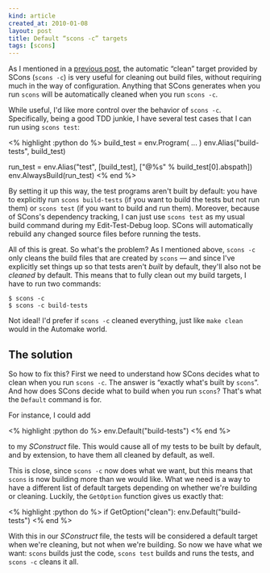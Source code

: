 ```yaml
---
kind: article
created_at: 2010-01-08
layout: post
title: Default “scons -c” targets
tags: [scons]
---
```


As I mentioned in a [previous
post](/2009/12/18/make-distclean-in-scons/), the automatic “clean”
target provided by SCons (`scons -c`) is very useful for cleaning out
build files, without requiring much in the way of configuration.
Anything that SCons generates when you run `scons` will be
automatically cleaned when you run `scons -c`.

While useful, I'd like more control over the behavior of `scons -c`.
Specifically, being a good TDD junkie, I have several test cases that
I can run using `scons test`:

<% highlight :python do %>
build_test = env.Program( ... )
env.Alias("build-tests", build_test)

run_test = env.Alias("test", [build_test],
                     ["@%s" % build_test[0].abspath])
env.AlwaysBuild(run_test)
<% end %>

By setting it up this way, the test programs aren't built by default:
you have to explicitly run `scons build-tests` (if you want to build
the tests but not run them) or `scons test` (if you want to build and
run them).  Moreover, because of SCons's dependency tracking, I can
just use `scons test` as my usual build command during my
Edit-Test-Debug loop.  SCons will automatically rebuild any changed
source files before running the tests.

All of this is great.  So what's the problem?  As I mentioned above,
`scons -c` only cleans the build files that are created by `scons` —
and since I've explicitly set things up so that tests aren't _built_
by default, they'll also not be _cleaned_ by default.  This means that
to fully clean out my build targets, I have to run two commands:

    $ scons -c
    $ scons -c build-tests

Not ideal!  I'd prefer if `scons -c` cleaned everything, just like
`make clean` would in the Automake world.

## The solution

So how to fix this?  First we need to understand how SCons decides
what to clean when you run `scons -c`.  The answer is “exactly what's
built by `scons`”.  And how does SCons decide what to build when you
run `scons`?  That's what the `Default` command is for.

For instance, I could add

<% highlight :python do %>
env.Default("build-tests")
<% end %>

to my _SConstruct_ file.  This would cause all of my tests to be built
by default, and by extension, to have them all cleaned by default, as
well.

This is close, since `scons -c` now does what we want, but this means
that `scons` is now building more than we would like.  What we need is
a way to have a different list of default targets depending on whether
we're building or cleaning.  Luckily, the `GetOption` function gives
us exactly that:

<% highlight :python do %>
if GetOption("clean"):
    env.Default("build-tests")
<% end %>

With this in our _SConstruct_ file, the tests will be considered a
default target when we're cleaning, but not when we're building.  So
now we have what we want: `scons` builds just the code, `scons test`
builds and runs the tests, and `scons -c` cleans it all.
